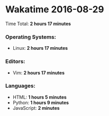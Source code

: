 # Wakatime 2016-08-29

Time Total: **2 hours 17 minutes**

### Operating Systems:
- Linux: **2 hours 17 minutes** 

### Editors:
- Vim: **2 hours 17 minutes** 

### Languages:
- HTML: **1 hours 5 minutes** 
- Python: **1 hours 9 minutes** 
- JavaScript: **2 minutes** 

